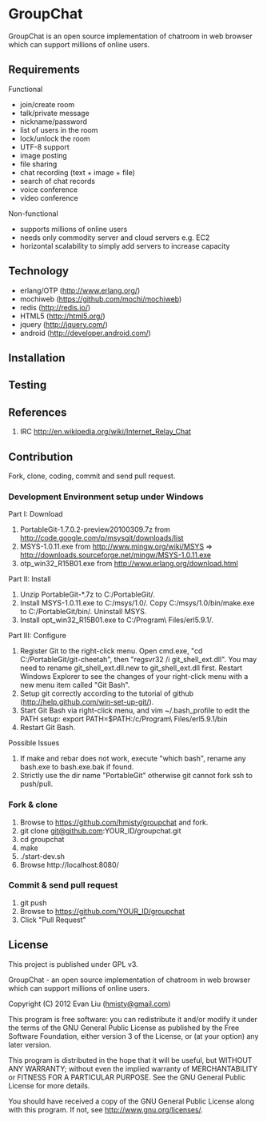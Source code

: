 GroupChat
===
GroupChat is an open source implementation of chatroom in web browser which can support millions of online users.

Requirements
---
Functional
  * join/create room
  * talk/private message
  * nickname/password
  * list of users in the room
  * lock/unlock the room
  * UTF-8 support
  * image posting
  * file sharing
  * chat recording (text + image + file)
  * search of chat records
  * voice conference
  * video conference

Non-functional
  * supports millions of online users
  * needs only commodity server and cloud servers e.g. EC2
  * horizontal scalability to simply add servers to increase capacity

Technology
---
  * erlang/OTP (http://www.erlang.org/)
  * mochiweb (https://github.com/mochi/mochiweb)
  * redis (http://redis.io/)
  * HTML5 (http://html5.org/)
  * jquery (http://jquery.com/)
  * android (http://developer.android.com/)

Installation
---


Testing
---


References
---
  1. IRC http://en.wikipedia.org/wiki/Internet_Relay_Chat

Contribution
---
Fork, clone, coding, commit and send pull request.
### Development Environment setup under Windows
Part I: Download
  1. PortableGit-1.7.0.2-preview20100309.7z from http://code.google.com/p/msysgit/downloads/list
  1. MSYS-1.0.11.exe from http://www.mingw.org/wiki/MSYS => http://downloads.sourceforge.net/mingw/MSYS-1.0.11.exe
  1. otp_win32_R15B01.exe from http://www.erlang.org/download.html

Part II: Install
  1. Unzip PortableGit-*.7z to C:/PortableGit/.
  1. Install MSYS-1.0.11.exe to C:/msys/1.0/. Copy C:/msys/1.0/bin/make.exe to C:/PortableGit/bin/. Uninstall MSYS.
  1. Install opt_win32_R15B01.exe to C:/Program\ Files/erl5.9.1/.

Part III: Configure
  1. Register Git to the right-click menu. Open cmd.exe, "cd C:/PortableGit/git-cheetah", then "regsvr32 /i git_shell_ext.dll". You may need to rename git_shell_ext.dll.new to git_shell_ext.dll first. Restart Windows Explorer to see the changes of your right-click menu with a new menu item called "Git Bash".
  1. Setup git correctly according to the tutorial of github (http://help.github.com/win-set-up-git/).
  1. Start Git Bash via right-click menu, and vim ~/.bash_profile to edit the PATH setup: export PATH=$PATH:/c/Program\ Files/erl5.9.1/bin
  1. Restart Git Bash.

Possible Issues
  1. If make and rebar does not work, execute "which bash", rename any bash.exe to bash.exe.bak if found.
  1. Strictly use the dir name "PortableGit" otherwise git cannot fork ssh to push/pull.

### Fork & clone
  1. Browse to https://github.com/hmisty/groupchat and fork.
  1. git clone git@github.com:YOUR_ID/groupchat.git
  1. cd groupchat
  1. make
  1. ./start-dev.sh
  1. Browse http://localhost:8080/

### Commit & send pull request
  1. git push
  1. Browse to https://github.com/YOUR_ID/groupchat
  1. Click "Pull Request"

License
---
This project is published under GPL v3.

GroupChat - an open source implementation of chatroom in web browser which can support millions of online users.

Copyright (C) 2012 Evan Liu (hmisty@gmail.com)

This program is free software: you can redistribute it and/or modify
it under the terms of the GNU General Public License as published by
the Free Software Foundation, either version 3 of the License, or
(at your option) any later version.

This program is distributed in the hope that it will be useful,
but WITHOUT ANY WARRANTY; without even the implied warranty of
MERCHANTABILITY or FITNESS FOR A PARTICULAR PURPOSE.  See the
GNU General Public License for more details.

You should have received a copy of the GNU General Public License
along with this program.  If not, see <http://www.gnu.org/licenses/>.
